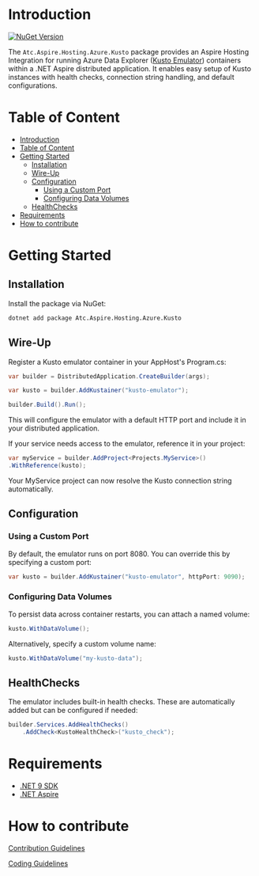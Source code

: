 # Introduction

[![NuGet Version](https://img.shields.io/nuget/v/atc.aspire.azure.hosting.kusto.svg?logo=nuget&style=for-the-badge)](https://www.nuget.org/packages/atc.aspire.hosting.azure.kusto)

The `Atc.Aspire.Hosting.Azure.Kusto` package provides an Aspire Hosting Integration for running Azure Data Explorer ([Kusto Emulator](https://learn.microsoft.com/en-us/azure/data-explorer/kusto-emulator-overview)) containers within a .NET Aspire distributed application. It enables easy setup of Kusto instances with health checks, connection string handling, and default configurations.

# Table of Content

- [Introduction](#introduction)
- [Table of Content](#table-of-content)
- [Getting Started](#getting-started)
  - [Installation](#installation)
  - [Wire-Up](#wire-up)
  - [Configuration](#configuration)
    - [Using a Custom Port](#using-a-custom-port)
    - [Configuring Data Volumes](#configuring-data-volumes)
  - [HealthChecks](#healthchecks)
- [Requirements](#requirements)
- [How to contribute](#how-to-contribute)

# Getting Started

## Installation

Install the package via NuGet:

```sh
dotnet add package Atc.Aspire.Hosting.Azure.Kusto
```

## Wire-Up

Register a Kusto emulator container in your AppHost's Program.cs:

```csharp
var builder = DistributedApplication.CreateBuilder(args);

var kusto = builder.AddKustainer("kusto-emulator");

builder.Build().Run();
```

This will configure the emulator with a default HTTP port and include it in your distributed application.

If your service needs access to the emulator, reference it in your project:

```csharp
var myService = builder.AddProject<Projects.MyService>()
.WithReference(kusto);
```

Your MyService project can now resolve the Kusto connection string automatically.

## Configuration

### Using a Custom Port

By default, the emulator runs on port 8080. You can override this by specifying a custom port:

```csharp
var kusto = builder.AddKustainer("kusto-emulator", httpPort: 9090);
```

### Configuring Data Volumes

To persist data across container restarts, you can attach a named volume:

```csharp
kusto.WithDataVolume();
```

Alternatively, specify a custom volume name:

```csharp
kusto.WithDataVolume("my-kusto-data");
```

## HealthChecks

The emulator includes built-in health checks. These are automatically added but can be configured if needed:

```csharp
builder.Services.AddHealthChecks()
    .AddCheck<KustoHealthCheck>("kusto_check");
```

# Requirements

- [.NET 9 SDK](https://dotnet.microsoft.com/en-us/download/dotnet/9.0)
- [.NET Aspire](https://learn.microsoft.com/en-us/dotnet/aspire/fundamentals/setup-tooling?tabs=windows&pivots=visual-studio#install-net-aspire)

# How to contribute

[Contribution Guidelines](https://atc-net.github.io/introduction/about-atc#how-to-contribute)

[Coding Guidelines](https://atc-net.github.io/introduction/about-atc#coding-guidelines)
